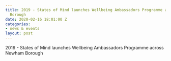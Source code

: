 ```yaml
---
title: 2019 - States of Mind launches Wellbeing Ambassadors Programme across Newham
  Borough
date: 2020-02-16 18:01:00 Z
categories:
- news & events
layout: post
---
```


2019 - States of Mind launches Wellbeing Ambassadors Programme across Newham Borough